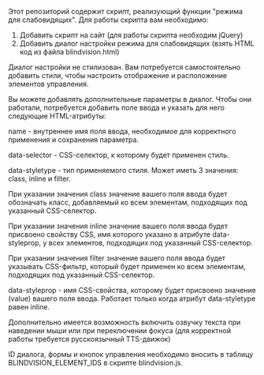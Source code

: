 Этот репозиторий содержит скрипт, реализующий функции "режима для слабовидящих".
Для работы скрипта вам необходимо:
1. Добавить скрипт на сайт (для работы скрипта необходим jQuery)
2. Добавить диалог настройки режима для слабовидящих (взять HTML код из файла blindvision.html)


Диалог настройки не стилизован. Вам потребуется самостоятельно добавить стили, чтобы настроить отображение и расположение элементов управления.


Вы можете добавлять дополнительные параметры в диалог. Чтобы они работали, потребуется добавить поле ввода и указать для него следующие HTML-атрибуты:


name - внутреннее имя поля ввода, необходимое для корректного применения и сохранения параметра.

data-selector - CSS-селектор, к которому будет применен стиль.

data-styletype - тип применяемого стиля. Может иметь 3 значения: class, inline и filter.

При указании значения class значение вашего поля ввода будет обозначать класс, добавляемый ко всем элементам, подходящих под указанный CSS-селектор.

При указании значения inline значение вашего поля ввода будет присвоено свойству CSS, имя которого указано в атрибуте data-styleprop, у всех элементов, подходящих под указанный CSS-селектор.

При указании значения filter значение вашего поля ввода будет указывать CSS-фильтр, который будет применен ко всем элементам, подходящих под указанный CSS-селектор.

data-styleprop - имя CSS-свойства, которому будет присвоено значение (value) вашего поля ввода. Работает только когда атрибут data-styletype равен inline.

Дополнительно имеется возможность включить озвучку текста при наведении мыши или при переключении фокуса (для корректной работы требуется русскоязычный TTS-движок)

ID диалога, формы и кнопок управления необходимо вносить в таблицу BLINDVISION_ELEMENT_IDS в скрипте blindvision.js.
